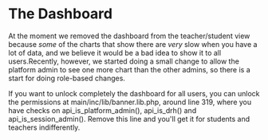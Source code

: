 # The Dashboard

At the moment we removed the dashboard from the teacher/student view because _some_ of the charts that show there are _very_ slow when you have a lot of data, and we believe it would be a bad idea to show it to all users.Recently, however, we started doing a small change to allow the platform admin to see one more chart than the other admins, so there is a start for doing role-based changes.

If you want to unlock completely the dashboard for all users, you can unlock the permissions at main/inc/lib/banner.lib.php, around line 319, where you have checks on api\_is\_platform\_admin\(\), api\_is\_drh\(\) and api\_is\_session\_admin\(\). Remove this line and you'll get it for students and teachers indifferently.


